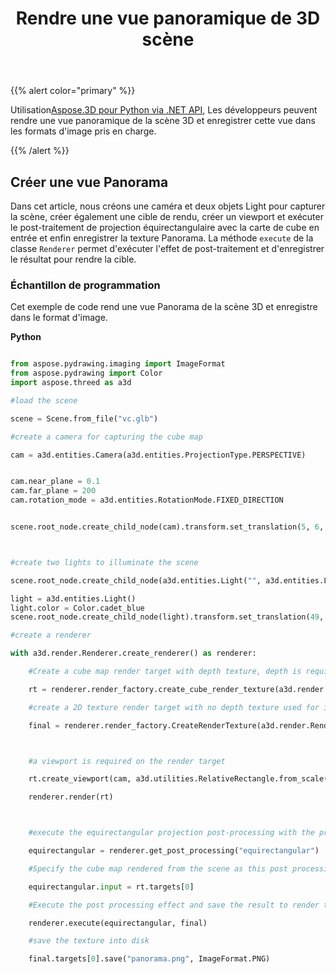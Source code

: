 ﻿---
title: Rendre une vue panoramique de 3D scène
type: docs
weight: 60
url: /fr/python-net/render-a-panorama-view-of-3d-scene/
description: En utilisant Aspose.3D pour Python via .NET API, les développeurs peuvent rendre une vue panoramique de la scène 3D et enregistrer cette vue dans les formats d'image pris en charge.
---
{{% alert color="primary" %}}

Utilisation[Aspose.3D pour Python via .NET API](https:#products.aspose.com/3d/python-net/), Les développeurs peuvent rendre une vue panoramique de la scène 3D et enregistrer cette vue dans les formats d'image pris en charge.

{{% /alert %}}
## **Créer une vue Panorama**
Dans cet article, nous créons une caméra et deux objets Light pour capturer la scène, créer également une cible de rendu, créer un viewport et exécuter le post-traitement de projection équirectangulaire avec la carte de cube en entrée et enfin enregistrer la texture Panorama. La méthode `execute` de la classe `Renderer` permet d'exécuter l'effet de post-traitement et d'enregistrer le résultat pour rendre la cible.
### **Échantillon de programmation**
Cet exemple de code rend une vue Panorama de la scène 3D et enregistre dans le format d'image.

**Python**

```py

from aspose.pydrawing.imaging import ImageFormat
from aspose.pydrawing import Color
import aspose.threed as a3d

#load the scene

scene = Scene.from_file("vc.glb")

#create a camera for capturing the cube map

cam = a3d.entities.Camera(a3d.entities.ProjectionType.PERSPECTIVE)


cam.near_plane = 0.1
cam.far_plane = 200
cam.rotation_mode = a3d.entities.RotationMode.FIXED_DIRECTION


scene.root_node.create_child_node(cam).transform.set_translation(5, 6, 0);



#create two lights to illuminate the scene

scene.root_node.create_child_node(a3d.entities.Light("", a3d.entities.LightType.POINT).transform.set_translation(-10, 7, -10)

light = a3d.entities.Light()
light.color = Color.cadet_blue
scene.root_node.create_child_node(light).transform.set_translation(49, 0, 49)

#create a renderer

with a3d.render.Renderer.create_renderer() as renderer:

    #Create a cube map render target with depth texture, depth is required when rendering a scene.

    rt = renderer.render_factory.create_cube_render_texture(a3d.render.RenderParameters(False), 512, 512)

    #create a 2D texture render target with no depth texture used for image processing

    final = renderer.render_factory.CreateRenderTexture(a3d.render.RenderParameters(False, 32, 0, 0), 1024 * 3 , 1024)



    #a viewport is required on the render target

    rt.create_viewport(cam, a3d.utilities.RelativeRectangle.from_scale(0, 0, 1, 1))

    renderer.render(rt)



    #execute the equirectangular projection post-processing with the previous rendered cube map as input

    equirectangular = renderer.get_post_processing("equirectangular")

    #Specify the cube map rendered from the scene as this post processing's input

    equirectangular.input = rt.targets[0]

    #Execute the post processing effect and save the result to render target final

    renderer.execute(equirectangular, final)

    #save the texture into disk

    final.targets[0].save("panorama.png", ImageFormat.PNG)


```
